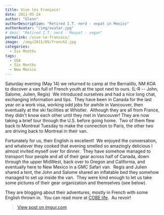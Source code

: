 ```yaml
---
title: Vive les Français!
date: 2011-05-24
author: "Glenn"
authorDescription: "Retired I.T. nerd - expat in Mexico"
authorAvatar: "/img/avatar.jpg"
# desc: "Retired I.T. nerd - Mexpat - vegan"
permalink: /vive-le-francais/
image:  /img/2011/05/french2.jpg
categories:
  - Six Months
tags:
  - USA
  - Six Months
  - New Mexico
---
```

Saturday evening (May 14) we returned to camp at the Bernalillo, NM KOA to discover a van full of French youth at the spot next to ours. (L-R -- John, Salome, Julien, Regis)  We introduced ourselves and had a nice long chat, exchanging information and tips.  They have been in Canada for the last year on a work visa, working odd jobs for awhile in Vancouver, then eventually at the ski facilities at Whistler.  Although they are all from France, they didn't know each other until they met in Vancouver! They are now taking a brief tour through the U.S. before going home.  Two of them flew back to Montreal Tuesday to make the connection to Paris, the other two are driving back to Montreal in their van.

Fortunately for us, their English is excellent!  We enjoyed the conversation, and whatever they cooked that evening smelled so amazingly delicious I almost invited myself over for dinner.  They have somehow managed to transport four people and all of their gear across half of Canada, down through the upper MidWest, back over to Oregon and California, and eventually here to New Mexico in a GMC Safari van.  Regis and Julien shared a tent, the John and Salome shared an inflatable bed they somehow managed to set up inside the van.  They were kind enough to let us take some pictures of their gear organization and themselves (see below).

They are blogging about their adventures, mostly in French with some English thrown in.  You can read more at <a title="COBElife's Great Adventure" href="https://www.travelpod.com/travel-blog/cobelife/1/tpod.html" target="_blank">COBE life</a>.  Au revoir!

<blockquote class="imgur-embed-pub" lang="en" data-id="a/SoYcO"><a href="//imgur.com/a/SoYcO">View post on imgur.com</a></blockquote><script async src="//s.imgur.com/min/embed.js" charset="utf-8"></script>